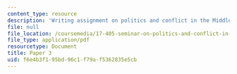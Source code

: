 ```yaml
---
content_type: resource
description: 'Writing assignment on politics and conflict in the Middle East. '
file: null
file_location: /coursemedia/17-405-seminar-on-politics-and-conflict-in-the-middle-east-fall-2003/f6e4b3f195bd96c1f79af5362835e5cb_paper3topics03.pdf
file_type: application/pdf
resourcetype: Document
title: Paper 3
uid: f6e4b3f1-95bd-96c1-f79a-f5362835e5cb
---
```

